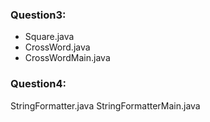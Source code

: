 ### Question3:
- Square.java
- CrossWord.java
- CrossWordMain.java
### Question4:
StringFormatter.java
StringFormatterMain.java
